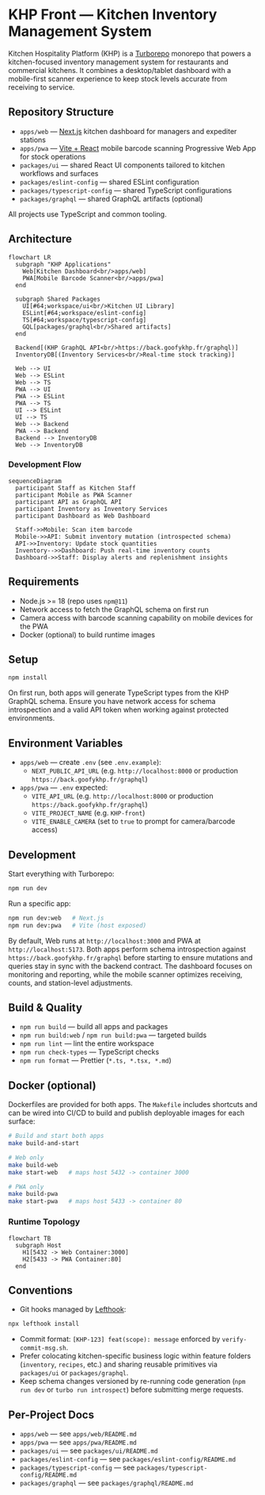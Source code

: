 # KHP Front — Kitchen Inventory Management System

Kitchen Hospitality Platform (KHP) is a [Turborepo](https://turbo.build) monorepo that powers a kitchen-focused inventory management system for restaurants and commercial kitchens. It combines a desktop/tablet dashboard with a mobile-first scanner experience to keep stock levels accurate from receiving to service.

## Repository Structure

- `apps/web` — [Next.js](https://nextjs.org/) kitchen dashboard for managers and expediter stations
- `apps/pwa` — [Vite + React](https://vitejs.dev/) mobile barcode scanning Progressive Web App for stock operations
- `packages/ui` — shared React UI components tailored to kitchen workflows and surfaces
- `packages/eslint-config` — shared ESLint configuration
- `packages/typescript-config` — shared TypeScript configurations
- `packages/graphql` — shared GraphQL artifacts (optional)

All projects use TypeScript and common tooling.

## Architecture

```mermaid
flowchart LR
  subgraph "KHP Applications"
    Web[Kitchen Dashboard<br/>apps/web]
    PWA[Mobile Barcode Scanner<br/>apps/pwa]
  end

  subgraph Shared Packages
    UI[#64;workspace/ui<br/>Kitchen UI Library]
    ESLint[#64;workspace/eslint-config]
    TS[#64;workspace/typescript-config]
    GQL[packages/graphql<br/>Shared artifacts]
  end

  Backend[(KHP GraphQL API<br/>https://back.goofykhp.fr/graphql)]
  InventoryDB[(Inventory Services<br/>Real-time stock tracking)]

  Web --> UI
  Web --> ESLint
  Web --> TS
  PWA --> UI
  PWA --> ESLint
  PWA --> TS
  UI --> ESLint
  UI --> TS
  Web --> Backend
  PWA --> Backend
  Backend --> InventoryDB
  Web --> InventoryDB
```

### Development Flow

```mermaid
sequenceDiagram
  participant Staff as Kitchen Staff
  participant Mobile as PWA Scanner
  participant API as GraphQL API
  participant Inventory as Inventory Services
  participant Dashboard as Web Dashboard

  Staff->>Mobile: Scan item barcode
  Mobile->>API: Submit inventory mutation (introspected schema)
  API->>Inventory: Update stock quantities
  Inventory-->>Dashboard: Push real-time inventory counts
  Dashboard->>Staff: Display alerts and replenishment insights
```

## Requirements

- Node.js >= 18 (repo uses `npm@11`)
- Network access to fetch the GraphQL schema on first run
- Camera access with barcode scanning capability on mobile devices for the PWA
- Docker (optional) to build runtime images

## Setup

```bash
npm install
```

On first run, both apps will generate TypeScript types from the KHP GraphQL schema. Ensure you have network access for schema introspection and a valid API token when working against protected environments.

## Environment Variables

- `apps/web` — create `.env` (see `.env.example`):
  - `NEXT_PUBLIC_API_URL` (e.g. `http://localhost:8000` or production `https://back.goofykhp.fr/graphql`)
- `apps/pwa` — `.env` expected:
  - `VITE_API_URL` (e.g. `http://localhost:8000` or production `https://back.goofykhp.fr/graphql`)
  - `VITE_PROJECT_NAME` (e.g. `KHP-front`)
  - `VITE_ENABLE_CAMERA` (set to `true` to prompt for camera/barcode access)

## Development

Start everything with Turborepo:

```bash
npm run dev
```

Run a specific app:

```bash
npm run dev:web   # Next.js
npm run dev:pwa   # Vite (host exposed)
```

By default, Web runs at `http://localhost:3000` and PWA at `http://localhost:5173`.
Both apps perform schema introspection against `https://back.goofykhp.fr/graphql` before starting to ensure mutations and queries stay in sync with the backend contract. The dashboard focuses on monitoring and reporting, while the mobile scanner optimizes receiving, counts, and station-level adjustments.

## Build & Quality

- `npm run build` — build all apps and packages
- `npm run build:web` / `npm run build:pwa` — targeted builds
- `npm run lint` — lint the entire workspace
- `npm run check-types` — TypeScript checks
- `npm run format` — Prettier (`*.ts, *.tsx, *.md`)

## Docker (optional)

Dockerfiles are provided for both apps. The `Makefile` includes shortcuts and can be wired into CI/CD to build and publish deployable images for each surface:

```bash
# Build and start both apps
make build-and-start

# Web only
make build-web
make start-web   # maps host 5432 -> container 3000

# PWA only
make build-pwa
make start-pwa   # maps host 5433 -> container 80
```

### Runtime Topology

```mermaid
flowchart TB
  subgraph Host
    H1[5432 -> Web Container:3000]
    H2[5433 -> PWA Container:80]
  end
```

## Conventions

- Git hooks managed by [Lefthook](https://github.com/evilmartians/lefthook):

```bash
npx lefthook install
```

- Commit format: `[KHP-123] feat(scope): message` enforced by `verify-commit-msg.sh`.
- Prefer colocating kitchen-specific business logic within feature folders (`inventory`, `recipes`, etc.) and sharing reusable primitives via `packages/ui` or `packages/graphql`.
- Keep schema changes versioned by re-running code generation (`npm run dev` or `turbo run introspect`) before submitting merge requests.

## Per-Project Docs

- `apps/web` — see `apps/web/README.md`
- `apps/pwa` — see `apps/pwa/README.md`
- `packages/ui` — see `packages/ui/README.md`
- `packages/eslint-config` — see `packages/eslint-config/README.md`
- `packages/typescript-config` — see `packages/typescript-config/README.md`
- `packages/graphql` — see `packages/graphql/README.md`
